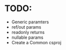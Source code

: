 # TODO:
* Generic paramters
* ref/out params
* readonly returns
* nullable params
* Create a Common csproj
